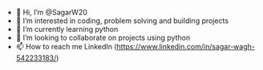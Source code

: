- 👋 Hi, I’m @SagarW20
- 👀 I’m interested in coding, problem solving and building projects
- 🌱 I’m currently learning python
- 💞️ I’m looking to collaborate on projects using python
- 📫 How to reach me LinkedIn (https://www.linkedin.com/in/sagar-wagh-542233183/)

<!---
SagarW20/SagarW20 is a ✨ special ✨ repository because its `README.md` (this file) appears on your GitHub profile.
You can click the Preview link to take a look at your changes.
--->
